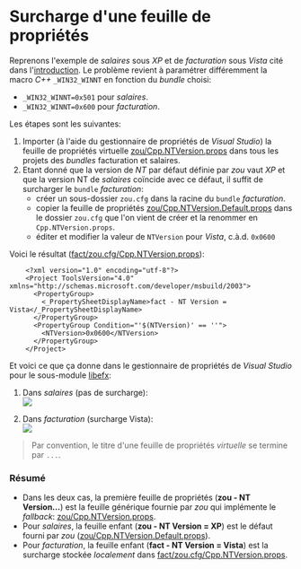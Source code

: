 # Surcharge d'une feuille de propriétés

Reprenons l'exemple de *salaires* sous *XP* et de *facturation* sous *Vista*
cité dans l'[introduction](0_Introduction.md). Le problème revient à paramétrer différemment la macro
*C++* `_WIN32_WINNT` en fonction du *bundle* choisi:

- `_WIN32_WINNT=0x501` pour *salaires*.
- `_WIN32_WINNT=0x600` pour *facturation*.

Les étapes sont les suivantes:

1. Importer (à l'aide du gestionnaire de propriétés de *Visual Studio*) la
feuille de propriétés virtuelle [zou/Cpp.NTVersion.props](Cpp.NTVersion.props)
dans tous les projets des *bundles* facturation et salaires.
2. Etant donné que la version de *NT* par défaut définie par *zou* vaut *XP* et que la version NT de *salaires* coïncide avec ce défaut, il suffit de surcharger le `bundle` *facturation*:  
	- créer un sous-dossier `zou.cfg` dans la racine du `bundle` *facturation*.
	- copier la feuille de propriétés
	[zou/Cpp.NTVersion.Default.props](Cpp.NTVersion.Default.props) dans le
	dossier `zou.cfg` que l'on vient de créer et la renommer en
	`Cpp.NTVersion.props`.
	- éditer et modifier la valeur de `NTVersion` pour *Vista*, c.à.d. `0x0600`

Voici le résultat ([fact/zou.cfg/Cpp.NTVersion.props](https://git.epsitec.ch/cresus-suite/fact/blob/master/zou.cfg/Cpp.NTVersion.props)):

		<?xml version="1.0" encoding="utf-8"?>
		<Project ToolsVersion="4.0" xmlns="http://schemas.microsoft.com/developer/msbuild/2003">
		  <PropertyGroup>
		    <_PropertySheetDisplayName>fact - NT Version = Vista</_PropertySheetDisplayName>
		  </PropertyGroup>	  
		  <PropertyGroup Condition="'$(NTVersion)' == ''">
		    <NTVersion>0x0600</NTVersion>
		  </PropertyGroup>
		</Project>


Et voici ce que ça donne dans le gestionnaire de propriétés de *Visual Studio*
pour le sous-module [libefx](https://git.epsitec.ch/cresus-suite/libefx):

1. Dans *salaires* (pas de surcharge):    
![](PropSheet_SalEfxNTVersion.png)  
  
1. Dans *facturation* (surcharge Vista):  
![](PropSheet_FactEfxNTVersion.png)

> Par convention, le titre d'une feuille de propriétés *virtuelle* se
> termine par `...`. 

### Résumé

- Dans les deux cas, la première feuille de propriétés (**zou - NT Version...**)
est la feuille générique fournie par *zou* qui implémente le *fallback*:
[zou/Cpp.NTVersion.props](Cpp.NTVersion.props).  
- Pour *salaires*, la feuille enfant (**zou - NT Version = XP**)  est le défaut
fourni par *zou* ([zou/Cpp.NTVersion.Default.props](Cpp.NTVersion.Default.props)).
- Pour *facturation*, la feuille enfant (**fact - NT Version = Vista**)
est la surcharge stockée *localement* dans
[fact/zou.cfg/Cpp.NTVersion.props](https://git.epsitec.ch/cresus-suite/fact/blob/master/zou.cfg/Cpp.NTVersion.props).
